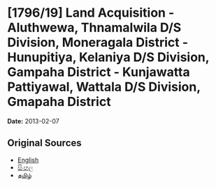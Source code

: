 # [1796/19] Land Acquisition - Aluthwewa, Thnamalwila D/S Division, Moneragala District - Hunupitiya, Kelaniya D/S Division, Gampaha District - Kunjawatta Pattiyawal, Wattala D/S Division, Gmapaha District

**Date:** 2013-02-07

## Original Sources

- [English](https://documents.gov.lk/view/extra-gazettes/2013/2/1796-19_E.pdf)
- [සිංහල](https://documents.gov.lk/view/extra-gazettes/2013/2/1796-19_S.pdf)
- [தமிழ்](https://documents.gov.lk/view/extra-gazettes/2013/2/1796-19_T.pdf)
